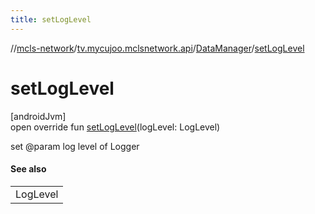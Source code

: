 ```yaml
---
title: setLogLevel
---
```

//[mcls-network](../../../index.html)/[tv.mycujoo.mclsnetwork.api](../index.html)/[DataManager](index.html)/[setLogLevel](set-log-level.html)



# setLogLevel



[androidJvm]\
open override fun [setLogLevel](set-log-level.html)(logLevel: LogLevel)



set @param log level of Logger



#### See also


| |
|---|
| LogLevel |



